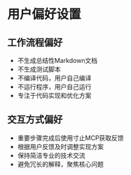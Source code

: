 # 用户偏好设置

## 工作流程偏好
- 不生成总结性Markdown文档
- 不生成测试脚本
- 不编译代码，用户自己编译
- 不运行程序，用户自己运行
- 专注于代码实现和优化方案

## 交互方式偏好
- 重要步骤完成后使用寸止MCP获取反馈
- 根据用户反馈及时调整实现方案
- 保持简洁专业的技术交流
- 避免冗长的解释，聚焦核心问题